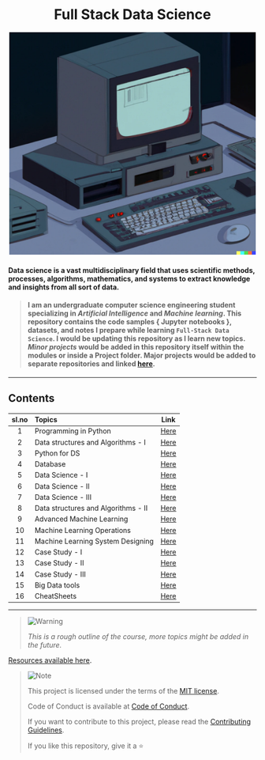 <div align="center">

# Full Stack Data Science

<img src="./DALL-E_Generated.png" width="500" height="450" alt="DALL-E Generated Image of a old computer" />

</div>



#### **Data science** is a vast multidisciplinary field that uses scientific methods, processes, algorithms, mathematics, and systems to extract knowledge and insights from all sort of data.

> #### I am an undergraduate computer science engineering student specializing in _Artificial Intelligence_ and _Machine learning_. This repository contains the **code samples** { Jupyter notebooks }, **datasets**, and **notes** I prepare while learning **`Full-Stack Data Science`**. I would be updating this repository as I learn new topics. _Minor projects_ would be added in this repository itself within the modules or inside a Project folder. **Major projects** would be added to separate repositories and linked [here](./Major_Projects.md).

---

## Contents

| sl.no | Topics                                  |                               Link                                |
| :---: | :-------------------------------------- | :---------------------------------------------------------------: |
|   1   | Programming in Python                   | [Here](./01.%20Introduction%20to%20Programming%20using%20Python/) |
|   2   | Data structures and Algorithms - I      |                      [Here](./02.%20DSA-I/)                       |
|   3   | Python for DS   |                      [Here](./03.%20Python%20for%20DS/)                      |
|   4   | Database              |                [Here](./04.%20Database/)                 |
|   5   | Data Science - I      |                  [Here](./05.%20Data_Science-I/)                   |
|   6   | Data Science - II     |                 [Here](./06.%20Data_Science-II/)                  |
|   7   | Data Science - III    |                [Here](./07.%20Data_Science-III/)                 |
|   8   | Data structures and Algorithms - II    |                 [Here](./08.%20Data%20structures%20and%20Algorithms%20-%20II/)                  |
|   9   | Advanced Machine Learning  |                 [Here](./09.%20Adv_Machine_Learning/)                  |
|  10   | Machine Learning Operations |                 [Here](./10.%20MlOps/)                  |
|  11   | Machine Learning System Designing |                 [Here](./10.%20MlOps/)                  |
|  12   | Case Study - I |                 [Here](./12.%20Case%20Studies-I/)                  |
|  13   | Case Study - II |                 [Here](./13.%20Case%20Studies-II/)                  |
|  14   | Case Study - III |                 [Here](./14.%20Case%20Studies-III/)                  |
|  15   | Big Data tools |                 [Here](./15.%20Big%20data%20anallytics%20and%20tools/)                  |
|  16   | CheatSheets |                 [Here](./CheatSheets/)                  |
---

> <picture>
>   <source media="(prefers-color-scheme: light)" srcset="https://raw.githubusercontent.com/Mqxx/GitHub-Markdown/main/blockquotes/badge/light-theme/warning.svg">
>   <img alt="Warning" src="https://raw.githubusercontent.com/Mqxx/GitHub-Markdown/main/blockquotes/badge/dark-theme/warning.svg">
> </picture><br>
>
> _This is a rough outline of the course, more topics might be added in the future._


[Resources available here](/Resources.md).

> <picture>
>   <source media="(prefers-color-scheme: light)" srcset="https://raw.githubusercontent.com/Mqxx/GitHub-Markdown/main/blockquotes/badge/light-theme/note.svg">
>   <img alt="Note" src="https://raw.githubusercontent.com/Mqxx/GitHub-Markdown/main/blockquotes/badge/dark-theme/note.svg">
> </picture><br>
>
> This project is licensed under the terms of the [MIT license](/LICENSE).
>
> Code of Conduct is available at [Code of Conduct](/CODE_OF_CONDUCT.md).
>
> If you want to contribute to this project, please read the [Contributing Guidelines](/CONTRIBUTING.md).
>
> If you like this repository, give it a ⭐️
